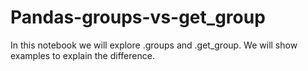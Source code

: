 # Pandas-groups-vs-get_group
In this notebook we will explore .groups and .get_group. We will show examples to explain the difference.
